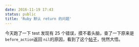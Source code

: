 ```yaml
---
date: 2016-11-19 17:43
status: public
title: 'Ruby 默认 return 的问题'
---
```


今天跑了一下 test 发现有 25 个错误，摸不着头脑，查了一下原来是`before_action`返回 `nil`的原因，看到了这个[帖子](https://ruby-china.org/topics/2622)，恍然大悟。